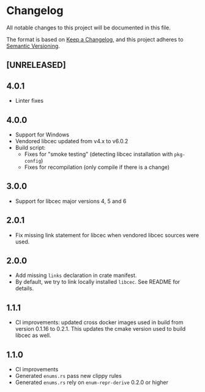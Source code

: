 # Changelog

All notable changes to this project will be documented in this file.

The format is based on [Keep a Changelog](https://keepachangelog.com/en/1.0.0/),
and this project adheres to [Semantic Versioning](https://semver.org/spec/v2.0.0.html).

## [UNRELEASED]

## 4.0.1

- Linter fixes

## 4.0.0

- Support for Windows
- Vendored libcec updated from v4.x to v6.0.2
- Build script:
    - Fixes for "smoke testing" (detecting libcec installation with `pkg-config`)
    - Fixes for recompilation (only compile if there is a change)

## 3.0.0

- Support for libcec major versions 4, 5 and 6

## 2.0.1

- Fix missing link statement for libcec when vendored libcec sources were used.

## 2.0.0

- Add missing `links` declaration in crate manifest.
- By default, we try to link locally installed `libcec`. See README for details.


## 1.1.1

- CI improvements: updated cross docker images used in build from version 0.1.16 to 0.2.1. This updates the cmake version used to build libcec as well.

## 1.1.0

- CI improvements
- Generated `enums.rs` pass new clippy rules
- Generated `enums.rs` rely on `enum-repr-derive` 0.2.0 or higher